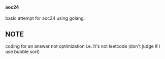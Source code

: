#### aoc24
basic attempt for aoc24 using golang. 



## NOTE
coding for an answer not optimization i.e. It's not leetcode (don't judge if i use bubble sort)